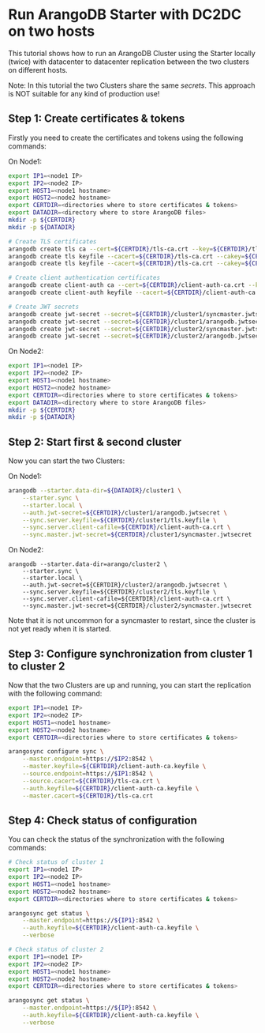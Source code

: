 # Run ArangoDB Starter with DC2DC on two hosts

This tutorial shows how to run an ArangoDB Cluster using the Starter locally (twice) with datacenter
to datacenter replication between the two clusters on different hosts.

Note: In this tutorial the two Clusters share the same _secrets_. This approach is NOT suitable for any kind of production use!

## Step 1: Create certificates & tokens

Firstly you need to create the certificates and tokens using the following commands:

On Node1: 

```bash
export IP1=<node1 IP>
export IP2=<node2 IP>
export HOST1=<node1 hostname>
export HOST2=<node2 hostname>
export CERTDIR=<directories where to store certificates & tokens>
export DATADIR=<directory where to store ArangoDB files>
mkdir -p ${CERTDIR}
mkdir -p ${DATADIR}

# Create TLS certificates
arangodb create tls ca --cert=${CERTDIR}/tls-ca.crt --key=${CERTDIR}/tls-ca.key
arangodb create tls keyfile --cacert=${CERTDIR}/tls-ca.crt --cakey=${CERTDIR}/tls-ca.key --keyfile=${CERTDIR}/cluster1/tls.keyfile --host=$IP1 --host=$HOST1
arangodb create tls keyfile --cacert=${CERTDIR}/tls-ca.crt --cakey=${CERTDIR}/tls-ca.key --keyfile=${CERTDIR}/cluster2/tls.keyfile --host=$IP2 --host=$HOST2

# Create client authentication certificates
arangodb create client-auth ca --cert=${CERTDIR}/client-auth-ca.crt --key=${CERTDIR}/client-auth-ca.key
arangodb create client-auth keyfile --cacert=${CERTDIR}/client-auth-ca.crt --cakey=${CERTDIR}/client-auth-ca.key --keyfile=${CERTDIR}/client-auth-ca.keyfile

# Create JWT secrets
arangodb create jwt-secret --secret=${CERTDIR}/cluster1/syncmaster.jwtsecret
arangodb create jwt-secret --secret=${CERTDIR}/cluster1/arangodb.jwtsecret
arangodb create jwt-secret --secret=${CERTDIR}/cluster2/syncmaster.jwtsecret
arangodb create jwt-secret --secret=${CERTDIR}/cluster2/arangodb.jwtsecret
```

On Node2:

```bash
export IP1=<node1 IP>
export IP2=<node2 IP>
export HOST1=<node1 hostname>
export HOST2=<node2 hostname>
export CERTDIR=<directories where to store certificates & tokens>
export DATADIR=<directory where to store ArangoDB files>
mkdir -p ${CERTDIR}
mkdir -p ${DATADIR}
```

## Step 2: Start first & second cluster

Now you can start the two Clusters:

On Node1:

```bash
arangodb --starter.data-dir=${DATADIR}/cluster1 \
    --starter.sync \
    --starter.local \
    --auth.jwt-secret=${CERTDIR}/cluster1/arangodb.jwtsecret \
    --sync.server.keyfile=${CERTDIR}/cluster1/tls.keyfile \
    --sync.server.client-cafile=${CERTDIR}/client-auth-ca.crt \
    --sync.master.jwt-secret=${CERTDIR}/cluster1/syncmaster.jwtsecret
```

On Node2:

```
arangodb --starter.data-dir=arango/cluster2 \
    --starter.sync \
    --starter.local \
    --auth.jwt-secret=${CERTDIR}/cluster2/arangodb.jwtsecret \
    --sync.server.keyfile=${CERTDIR}/cluster2/tls.keyfile \
    --sync.server.client-cafile=${CERTDIR}/client-auth-ca.crt \
    --sync.master.jwt-secret=${CERTDIR}/cluster2/syncmaster.jwtsecret
```

Note that it is not uncommon for a syncmaster to restart, since the cluster is not yet ready when it is started.

## Step 3: Configure synchronization from cluster 1 to cluster 2 

Now that the two Clusters are up and running, you can start the replication with the following command:

```bash
export IP1=<node1 IP>
export IP2=<node2 IP>
export HOST1=<node1 hostname>
export HOST2=<node2 hostname>
export CERTDIR=<directories where to store certificates & tokens>

arangosync configure sync \
    --master.endpoint=https://$IP2:8542 \
    --master.keyfile=${CERTDIR}/client-auth-ca.keyfile \
    --source.endpoint=https://$IP1:8542 \
    --source.cacert=${CERTDIR}/tls-ca.crt \
    --auth.keyfile=${CERTDIR}/client-auth-ca.keyfile \
    --master.cacert=${CERTDIR}/tls-ca.crt
```

## Step 4: Check status of configuration

You can check the status of the synchronization with the following commands: 

```bash
# Check status of cluster 1
export IP1=<node1 IP>
export IP2=<node2 IP>
export HOST1=<node1 hostname>
export HOST2=<node2 hostname>
export CERTDIR=<directories where to store certificates & tokens>

arangosync get status \
    --master.endpoint=https://${IP1}:8542 \
    --auth.keyfile=${CERTDIR}/client-auth-ca.keyfile \
    --verbose

# Check status of cluster 2
export IP1=<node1 IP>
export IP2=<node2 IP>
export HOST1=<node1 hostname>
export HOST2=<node2 hostname>
export CERTDIR=<directories where to store certificates & tokens>

arangosync get status \
    --master.endpoint=https://${IP}:8542 \
    --auth.keyfile=${CERTDIR}/client-auth-ca.keyfile \
    --verbose
```
